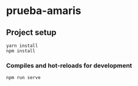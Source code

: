 # prueba-amaris

## Project setup
```
yarn install
npm install
```

### Compiles and hot-reloads for development
```
npm run serve
```